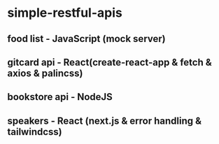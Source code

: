# simple-restful-apis

## food list - JavaScript (mock server)

## gitcard api - React(create-react-app & fetch & axios & palincss)

## bookstore api - NodeJS

## speakers - React (next.js & error handling & tailwindcss)
